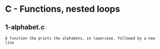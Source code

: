 # C - Functions, nested loops

## 1-alphabet.c
	A function tha prints the alphabets, in lowercase, followed by a new line
